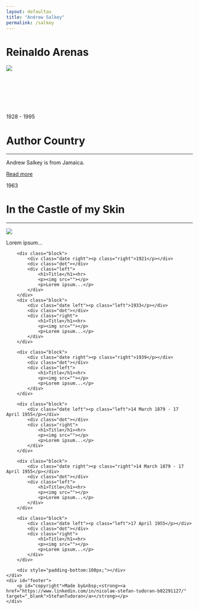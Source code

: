 ```yaml
---
layout: defaultau
title: "Andrew Salkey"
permalink: /salkey
---
```

<!-- partial:index.partial.html -->
<div class="content">
    <h1> Reinaldo Arenas</h1>
    <div class="quote">
        <div><img src="https://aalbc.com/author-photos/Andrew-Salkey.jpg" class="logo"></div>
    </div>
    <div class="timeline">
        <div style="padding-bottom:100px;"></div>
        <div class="block">
            <div class="date right"><p class="right"> 1928 - 1995 </p></div>
            <div class="dot"></div>
            <div class="left first">
                <h1>Author Country</h1><hr>
            <p> Andrew Salkey is from Jamaica.</p>
                <a href="https://en.wikipedia.org/wiki/Andrew_Salkey" target="_blank">Read more</a>
            </div>
        </div>
        <div class="block">
            <div class="date left"><p class="left">1963</p></div>
            <div class="dot"></div>
            <div class="right">
                <h1>In the Castle of my Skin</h1><hr>
                <p><img src="https://images-na.ssl-images-amazon.com/images/I/51-RXrPQp4L._SY291_BO1,204,203,200_QL40_FMwebp_.jpg"></p>
                <p>
                Lorem ipsum...
                </p>
            </div>
        </div>

        <div class="block">
            <div class="date right"><p class="right">1921</p></div>
            <div class="dot"></div>
            <div class="left">
                <h1>Title</h1><hr>
                <p><img src=""></p>
                <p>Lorem ipsum...</p>
            </div>
        </div>
        <div class="block">
            <div class="date left"><p class="left">1933</p></div>
            <div class="dot"></div>
            <div class="right">
                <h1>Title</h1><hr>
                <p><img src=""></p>
                <p>Lorem ipsum...</p>
            </div>
        </div>

        <div class="block">
            <div class="date right"><p class="right">1939</p></div>
            <div class="dot"></div>
            <div class="left">
                <h1>Title</h1><hr>
                <p><img src=""></p>
                <p>Lorem ipsum...</p>
            </div>
        </div>

        <div class="block">
            <div class="date left"><p class="left">14 March 1879 - 17 April 1955</p></div>
            <div class="dot"></div>
            <div class="right">
                <h1>Title</h1><hr>
                <p><img src=""></p>
                <p>Lorem ipsum...</p>
            </div>
        </div>

        <div class="block">
            <div class="date right"><p class="right">14 March 1879 - 17 April 1955</p></div>
            <div class="dot"></div>
            <div class="left">
                <h1>Title</h1><hr>
                <p><img src=""></p>
                <p>Lorem ipsum...</p>
            </div>
        </div>

        <div class="block">
            <div class="date left"><p class="left">17 April 1955</p></div>
            <div class="dot"></div>
            <div class="right">
                <h1>Title</h1><hr>
                <p><img src=""></p>
                <p>Lorem ipsum...</p>
            </div>
        </div>

        <div style="padding-bottom:100px;"></div>
    </div>
    <div id="footer">
        <p id="copyright">Made by&nbsp;<strong><a href="https://www.linkedin.com/in/nicolae-stefan-tudoran-b02291127/" target="_blank">StefanTudoran</a></strong></p>
    </div>
</div>
<!-- partial -->
  <script src='https://cdnjs.cloudflare.com/ajax/libs/jquery/3.1.1/jquery.min.js'></script><script  src="assets/js/authorscript.js"></script>
</body>